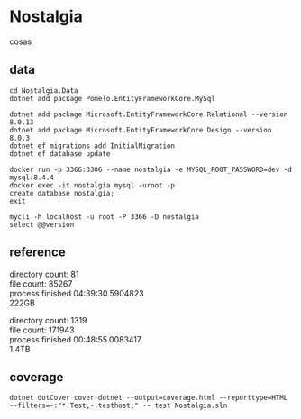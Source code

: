 # Nostalgia 

cosas

## data

    cd Nostalgia.Data
    dotnet add package Pomelo.EntityFrameworkCore.MySql

    dotnet add package Microsoft.EntityFrameworkCore.Relational --version 8.0.13
    dotnet add package Microsoft.EntityFrameworkCore.Design --version 8.0.3
    dotnet ef migrations add InitialMigration
    dotnet ef database update

    docker run -p 3366:3306 --name nostalgia -e MYSQL_ROOT_PASSWORD=dev -d mysql:8.4.4
    docker exec -it nostalgia mysql -uroot -p
    create database nostalgia;
    exit

    mycli -h localhost -u root -P 3366 -D nostalgia
    select @@version

## reference

directory count: 81  
file count: 85267  
process finished 04:39:30.5904823      
222GB  

directory count: 1319  
file count: 171943  
process finished 00:48:55.0083417  
1.4TB  

## coverage

    dotnet dotCover cover-dotnet --output=coverage.html --reporttype=HTML --filters=-:"*.Test;-:testhost;" -- test Nostalgia.sln

